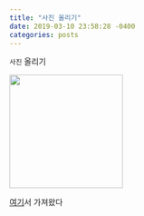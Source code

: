 ```yaml
---
title: "사진 올리기"
date: 2019-03-10 23:58:28 -0400
categories: posts
---
```


`사진` 올리기

<div>
<img width="200" src="https://user-images.githubusercontent.com/34255526/54086774-d685fb80-438f-11e9-9dc4-26bfd5982afd.jpg">
</div>

[여기][blog-docs]서 가져왔다

[blog-docs]: https://hanee24.github.io/2017/12/21/how-to-upload-image-with-github-readme/

<object type="application/pdf" data="https://github.com/im8768/im8768.github.io/files/2967056/default.pdf" width="100%" height="100%">
<param name="src" value="https://github.com/im8768/im8768.github.io/files/2967056/default.pdf">
</object>
